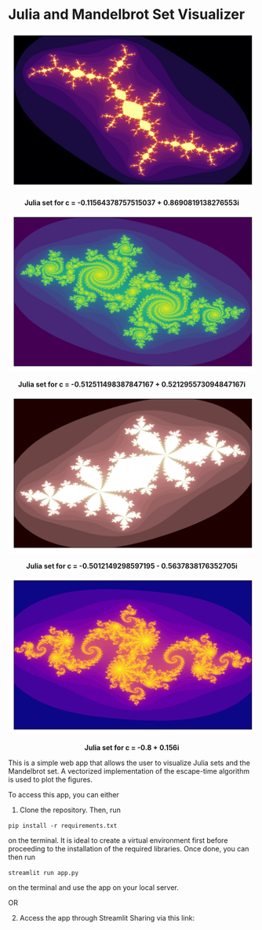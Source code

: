 # Julia and Mandelbrot Set Visualizer

<p align="center"><img src="sample_images/samp1.png" width="600"/></p>
<p align="center"><strong>Julia set for c = -0.11564378757515037 + 0.8690819138276553i</strong></p>

<p align="center"><img src="sample_images/samp3.png" width="600"/></p>
<p align="center"><strong>Julia set for c = -0.512511498387847167 + 0.521295573094847167i</strong></p>

<p align="center"><img src="sample_images/samp6.png" width="600"/></p>
<p align="center"><strong>Julia set for c = -0.5012149298597195 - 0.5637838176352705i</strong></p>

<p align="center"><img src="sample_images/samp7.png" width="600"/></p>
<p align="center"><strong>Julia set for c = -0.8 + 0.156i</strong></p>

This is a simple web app that allows the user to visualize Julia sets and the Mandelbrot set. A vectorized implementation of the escape-time algorithm is used to plot the figures.

To access this app, you can either

1. Clone the repository. Then, run 

`pip install -r requirements.txt`

on the terminal. It is ideal to create a virtual environment first before proceeding to the installation of the required libraries. Once done, you can then run

`streamlit run app.py`

on the terminal and use the app on your local server.

OR

2. Access the app through Streamlit Sharing via this link: 
